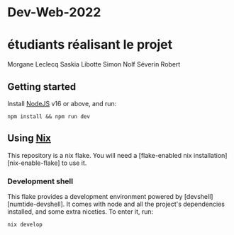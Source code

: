 # Dev-Web-2022

# étudiants réalisant le projet
Morgane Leclecq 
Saskia Libotte
Simon Nolf
Séverin Robert

## Getting started

Install [NodeJS][nodejs-download] v16 or above, and run:

```
npm install && npm run dev
```

## Using [Nix](nixos.org)

This repository is a nix flake. You will need a
[flake-enabled nix installation][nix-enable-flake] to use it.

### Development shell

This flake provides a development environment powered by
[devshell][numtide-devshell]. It comes with node and all the project's
dependencies installed, and some extra niceties. To enter it, run:

```
nix develop
```

[nodejs-download]: https://nodejs.org/en/download/
